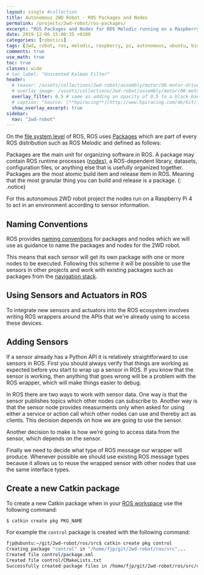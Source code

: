```yaml
---
layout: single #collection
title: Autonomous 2WD Robot - ROS Packages and Nodes
permalink: /projects/2wd-robot/ros-packages/
excerpt: "ROS Packages and Nodes for ROS Melodic running on a Raspberry Pi 4 for an autonomous 2WD Robot to act in an environment according to sensor information."
date: 2019-12-06 15:00:35 +0100
categories: [robotics]
tags: [2wd, robot, ros, melodic, raspberry, pi, autonomous, ubuntu, bionic, package, control]
comments: true
use_math: true
toc: true
classes: wide
# toc_label: "Unscented Kalman Filter"
header:
  # teaser: /assets/collections/2wd-robot/assembly/motor/08-motor-driver-power.jpg
  # overlay_image: /assets/collections/2wd-robot/assembly/motor/08-motor-driver-power.jpg
  overlay_filter: 0.5 # same as adding an opacity of 0.5 to a black background
  # caption: "Source: [**hpiracing**](http://www.hpiracing.com/de/kit/114343)"
  show_overlay_excerpt: true
sidebar:
  nav: "2wd-robot"
---
```


On the [file system level](https://wiki.ros.org/ROS/Concepts#ROS_Filesystem_Level) of ROS, ROS uses [Packages](http://wiki.ros.org/Packages) which are part of every ROS distribution such as ROS Melodic and defined as follows:

Packages are the main unit for organizing software in ROS. A package may contain ROS runtime processes ([nodes](http://wiki.ros.org/Nodes)), a ROS-dependent library, datasets, configuration files, or anything else that is usefully organized together. Packages are the most atomic build item and release item in ROS. Meaning that the most granular thing you can build and release is a package.
{: .notice}


For this autonomous 2WD robot project the nodes run on a Raspberry Pi 4 to act in an environment according to sensor information.

## Naming Conventions

ROS provides [naming conventions](http://wiki.ros.org/ROS/Patterns/Conventions) for packages and nodes which we will 
use as guidance to name the packages and nodes for the 2WD robot.

This means that each sensor will get its own package with one or more nodes to be executed. Following this scheme
it will be possible to use the sensors in other projects and work with existing packages such as packages from the [navigation stack](http://wiki.ros.org/navigation).


## Using Sensors and Actuators in ROS

To integrate new sensors and actuators into the ROS ecosystem 
involves writing ROS wrappers around the APIs that we're already using to access these devices.

## Adding Sensors

If a sensor already has a Python API it is relatively straightforward to use sensors in ROS.
First you should always verify that things are working as expected before you start to wrap up a sensor in ROS. 
If you know that the sensor is working, then anything that goes wrong will be a problem with the ROS wrapper, 
which will make things easier to debug.


In ROS there are two ways to work with sensor data. 
One way is that the sensor publishes topics which other nodes can subscribe to.
Another way is that the sensor node provides measurments only when asked for using either 
a service or action call which other nodes can use and thereby act as clients.
This decision depends on how we are going to use the sensor.

Another decision to make is how we’re going to access data from the sensor, 
which depends on the sensor.

Finally we need to decide what type of ROS message our wrapper will produce.
Whenever possible we should use existing ROS message types because it allows us
to reuse the wrapped sensor with other nodes that use the same interface types.



## Create a new Catkin package

To create a new Catkin package when in your [ROS workspace](http://wiki.ros.org/catkin/workspaces) use the following command:

```bash
$ catkin create pkg PKG_NAME
```
For example the `control` package is created with the following command:

```bash
fjp@ubuntu:~/git/2wd-robot/ros/src$ catkin create pkg control
Creating package "control" in "/home/fjp/git/2wd-robot/ros/src"...
Created file control/package.xml
Created file control/CMakeLists.txt
Successfully created package files in /home/fjp/git/2wd-robot/ros/src/control.
```
